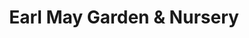 ---
title: "Earl May Garden & Nursery"
url: /lincoln/earl-may-garden-and-nursery/
shop: garden centre
---